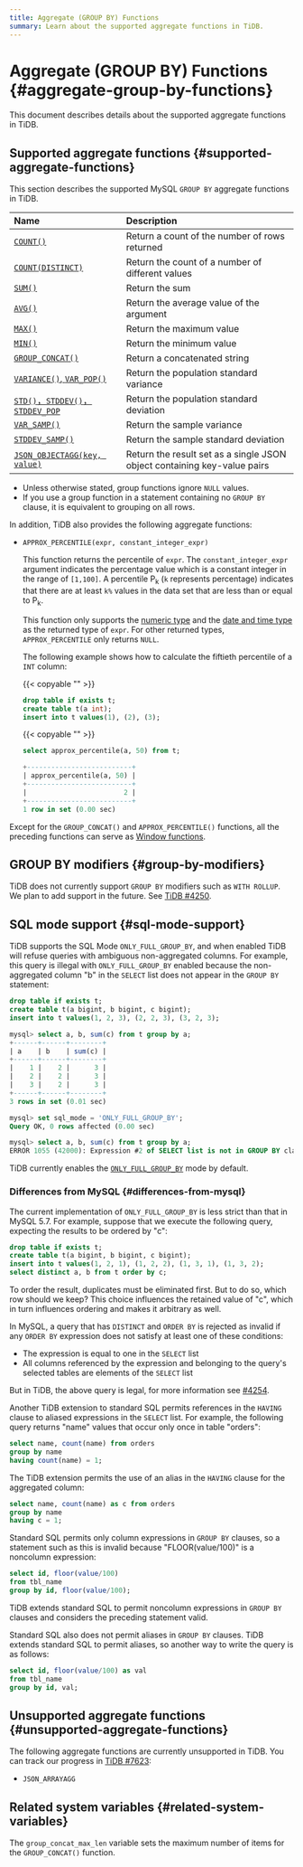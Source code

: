 ```yaml
---
title: Aggregate (GROUP BY) Functions
summary: Learn about the supported aggregate functions in TiDB.
---
```


# Aggregate (GROUP BY) Functions {#aggregate-group-by-functions}

This document describes details about the supported aggregate functions in TiDB.

## Supported aggregate functions {#supported-aggregate-functions}

This section describes the supported MySQL `GROUP BY` aggregate functions in TiDB.

| Name                                                                                                                                   | Description                                                              |
| :------------------------------------------------------------------------------------------------------------------------------------- | :----------------------------------------------------------------------- |
| [`COUNT()`](https://dev.mysql.com/doc/refman/5.7/en/aggregate-functions.html#function_count)                                           | Return a count of the number of rows returned                            |
| [`COUNT(DISTINCT)`](https://dev.mysql.com/doc/refman/5.7/en/aggregate-functions.html#function_count-distinct)                          | Return the count of a number of different values                         |
| [`SUM()`](https://dev.mysql.com/doc/refman/5.7/en/aggregate-functions.html#function_sum)                                               | Return the sum                                                           |
| [`AVG()`](https://dev.mysql.com/doc/refman/5.7/en/aggregate-functions.html#function_avg)                                               | Return the average value of the argument                                 |
| [`MAX()`](https://dev.mysql.com/doc/refman/5.7/en/aggregate-functions.html#function_max)                                               | Return the maximum value                                                 |
| [`MIN()`](https://dev.mysql.com/doc/refman/5.7/en/aggregate-functions.html#function_min)                                               | Return the minimum value                                                 |
| [`GROUP_CONCAT()`](https://dev.mysql.com/doc/refman/5.7/en/aggregate-functions.html#function_group-concat)                             | Return a concatenated string                                             |
| [`VARIANCE()`, <code>VAR_POP()</code>](https://dev.mysql.com/doc/refman/5.7/en/aggregate-functions.html#function_var-pop)              | Return the population standard variance                                  |
| [`STD()`，<code>STDDEV()</code>，<code>STDDEV_POP</code>](https://dev.mysql.com/doc/refman/5.7/en/aggregate-functions.html#function_std) | Return the population standard deviation                                 |
| [`VAR_SAMP()`](https://dev.mysql.com/doc/refman/5.7/en/aggregate-functions.html#function_var-samp)                                     | Return the sample variance                                               |
| [`STDDEV_SAMP()`](https://dev.mysql.com/doc/refman/5.7/en/aggregate-functions.html#function_stddev-samp)                               | Return the sample standard deviation                                     |
| [`JSON_OBJECTAGG(key, value)`](https://dev.mysql.com/doc/refman/5.7/en/aggregate-functions.html#function_json-objectagg)               | Return the result set as a single JSON object containing key-value pairs |

-   Unless otherwise stated, group functions ignore `NULL` values.
-   If you use a group function in a statement containing no `GROUP BY` clause, it is equivalent to grouping on all rows.

In addition, TiDB also provides the following aggregate functions:

-   `APPROX_PERCENTILE(expr, constant_integer_expr)`

    This function returns the percentile of `expr`. The `constant_integer_expr` argument indicates the percentage value which is a constant integer in the range of `[1,100]`. A percentile P<sub>k</sub> (`k` represents percentage) indicates that there are at least `k%` values in the data set that are less than or equal to P<sub>k</sub>.

    This function only supports the [numeric type](/data-type-numeric.md) and the [date and time type](/data-type-date-and-time.md) as the returned type of `expr`. For other returned types, `APPROX_PERCENTILE` only returns `NULL`.

    The following example shows how to calculate the fiftieth percentile of a `INT` column:

    {{< copyable "" >}}

    ```sql
    drop table if exists t;
    create table t(a int);
    insert into t values(1), (2), (3);
    ```

    {{< copyable "" >}}

    ```sql
    select approx_percentile(a, 50) from t;
    ```

    ```sql
    +--------------------------+
    | approx_percentile(a, 50) |
    +--------------------------+
    |                        2 |
    +--------------------------+
    1 row in set (0.00 sec)
    ```

Except for the `GROUP_CONCAT()` and `APPROX_PERCENTILE()` functions, all the preceding functions can serve as [Window functions](/functions-and-operators/window-functions.md).

## GROUP BY modifiers {#group-by-modifiers}

TiDB does not currently support `GROUP BY` modifiers such as `WITH ROLLUP`. We plan to add support in the future. See [TiDB #4250](https://github.com/pingcap/tidb/issues/4250).

## SQL mode support {#sql-mode-support}

TiDB supports the SQL Mode `ONLY_FULL_GROUP_BY`, and when enabled TiDB will refuse queries with ambiguous non-aggregated columns. For example, this query is illegal with `ONLY_FULL_GROUP_BY` enabled because the non-aggregated column "b" in the `SELECT` list does not appear in the `GROUP BY` statement:

```sql
drop table if exists t;
create table t(a bigint, b bigint, c bigint);
insert into t values(1, 2, 3), (2, 2, 3), (3, 2, 3);

mysql> select a, b, sum(c) from t group by a;
+------+------+--------+
| a    | b    | sum(c) |
+------+------+--------+
|    1 |    2 |      3 |
|    2 |    2 |      3 |
|    3 |    2 |      3 |
+------+------+--------+
3 rows in set (0.01 sec)

mysql> set sql_mode = 'ONLY_FULL_GROUP_BY';
Query OK, 0 rows affected (0.00 sec)

mysql> select a, b, sum(c) from t group by a;
ERROR 1055 (42000): Expression #2 of SELECT list is not in GROUP BY clause and contains nonaggregated column 'b' which is not functionally dependent on columns in GROUP BY clause; this is incompatible with sql_mode=only_full_group_by
```

TiDB currently enables the [`ONLY_FULL_GROUP_BY`](/mysql-compatibility.md#default-differences) mode by default.

### Differences from MySQL {#differences-from-mysql}

The current implementation of `ONLY_FULL_GROUP_BY` is less strict than that in MySQL 5.7. For example, suppose that we execute the following query, expecting the results to be ordered by "c":

```sql
drop table if exists t;
create table t(a bigint, b bigint, c bigint);
insert into t values(1, 2, 1), (1, 2, 2), (1, 3, 1), (1, 3, 2);
select distinct a, b from t order by c;
```

To order the result, duplicates must be eliminated first. But to do so, which row should we keep? This choice influences the retained value of "c", which in turn influences ordering and makes it arbitrary as well.

In MySQL, a query that has `DISTINCT` and `ORDER BY` is rejected as invalid if any `ORDER BY` expression does not satisfy at least one of these conditions:

-   The expression is equal to one in the `SELECT` list
-   All columns referenced by the expression and belonging to the query's selected tables are elements of the `SELECT` list

But in TiDB, the above query is legal, for more information see [#4254](https://github.com/pingcap/tidb/issues/4254).

Another TiDB extension to standard SQL permits references in the `HAVING` clause to aliased expressions in the `SELECT` list. For example, the following query returns "name" values that occur only once in table "orders":

```sql
select name, count(name) from orders
group by name
having count(name) = 1;
```

The TiDB extension permits the use of an alias in the `HAVING` clause for the aggregated column:

```sql
select name, count(name) as c from orders
group by name
having c = 1;
```

Standard SQL permits only column expressions in `GROUP BY` clauses, so a statement such as this is invalid because "FLOOR(value/100)" is a noncolumn expression:

```sql
select id, floor(value/100)
from tbl_name
group by id, floor(value/100);
```

TiDB extends standard SQL to permit noncolumn expressions in `GROUP BY` clauses and considers the preceding statement valid.

Standard SQL also does not permit aliases in `GROUP BY` clauses. TiDB extends standard SQL to permit aliases, so another way to write the query is as follows:

```sql
select id, floor(value/100) as val
from tbl_name
group by id, val;
```

## Unsupported aggregate functions {#unsupported-aggregate-functions}

The following aggregate functions are currently unsupported in TiDB. You can track our progress in [TiDB #7623](https://github.com/pingcap/tidb/issues/7623):

-   `JSON_ARRAYAGG`

## Related system variables {#related-system-variables}

The `group_concat_max_len` variable sets the maximum number of items for the `GROUP_CONCAT()` function.
